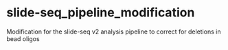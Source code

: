 # slide-seq_pipeline_modification
Modification for the slide-seq v2 analysis pipeline to correct for deletions in bead oligos
